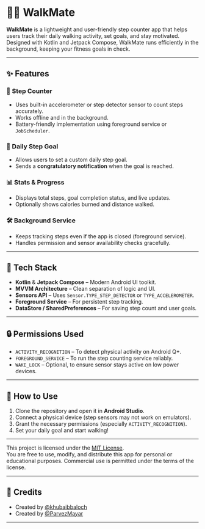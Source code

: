 # 🚶‍♂️ WalkMate

**WalkMate** is a lightweight and user-friendly step counter app that helps users track their daily walking activity, set goals, and stay motivated. Designed with Kotlin and Jetpack Compose, WalkMate runs efficiently in the background, keeping your fitness goals in check.

---

## ✨ Features

### 🧮 Step Counter
- Uses built-in accelerometer or step detector sensor to count steps accurately.
- Works offline and in the background.
- Battery-friendly implementation using foreground service or `JobScheduler`.

### 🎯 Daily Step Goal
- Allows users to set a custom daily step goal.
- Sends a **congratulatory notification** when the goal is reached.

### 📊 Stats & Progress
- Displays total steps, goal completion status, and live updates.
- Optionally shows calories burned and distance walked.

### 🛠️ Background Service
- Keeps tracking steps even if the app is closed (foreground service).
- Handles permission and sensor availability checks gracefully.

---

## 🧰 Tech Stack

- **Kotlin** & **Jetpack Compose** – Modern Android UI toolkit.
- **MVVM Architecture** – Clean separation of logic and UI.
- **Sensors API** – Uses `Sensor.TYPE_STEP_DETECTOR` or `TYPE_ACCELEROMETER`.
- **Foreground Service** – For persistent step tracking.
- **DataStore / SharedPreferences** – For saving step count and user goals.

---

## 🔒 Permissions Used

- `ACTIVITY_RECOGNITION` – To detect physical activity on Android Q+.
- `FOREGROUND_SERVICE` – To run the step counting service reliably.
- `WAKE_LOCK` – Optional, to ensure sensor stays active on low power devices.

---

## 🚀 How to Use

1. Clone the repository and open it in **Android Studio**.
2. Connect a physical device (step sensors may not work on emulators).
3. Grant the necessary permissions (especially `ACTIVITY_RECOGNITION`).
4. Set your daily goal and start walking!

---

This project is licensed under the [MIT License](LICENSE).  
You are free to use, modify, and distribute this app for personal or educational purposes. Commercial use is permitted under the terms of the license.

---

## 🙌 Credits

- Created by [@khubaibbaloch](https://github.com/yourusername)
- Created by [@ParvezMayar](https://github.com/yourusername)

---


